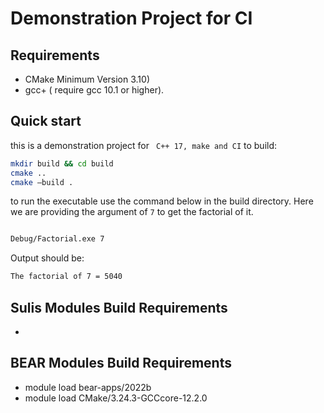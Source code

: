 # Demonstration Project for CI 


[docs-stable-img]: https://img.shields.io/badge/docs-stable-blue.svg
[docs-stable-url]: https://amdgpu.juliagpu.org/stable
 

## Requirements

- CMake Minimum Version 3.10)
- gcc+ ( require gcc 10.1 or higher).

## Quick start

this is a demonstration project for ``` C++ 17, make and CI```  to build:

```bash
mkdir build && cd build
cmake ..
cmake –build .

```

to run the executable use the command below in the build directory.
Here we are providing the argument of `7` to get the factorial of it.

```bash 

Debug/Factorial.exe 7

```
Output should be:
```bash
The factorial of 7 = 5040
```


## Sulis Modules Build Requirements

- 

## BEAR Modules Build Requirements

- module load bear-apps/2022b
- module load CMake/3.24.3-GCCcore-12.2.0

